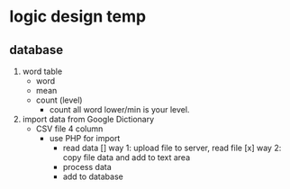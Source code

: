 # logic design temp
## database 
1. word table
    * word
    * mean
    * count (level)
        * count all word lower/min is your level.
2. import data from Google Dictionary
    * CSV file 4 column
        * use PHP for import
            * read data
                [] way 1: upload file to server, read file
                [x] way 2: copy file data and add to text area
            * process data
            * add to database

